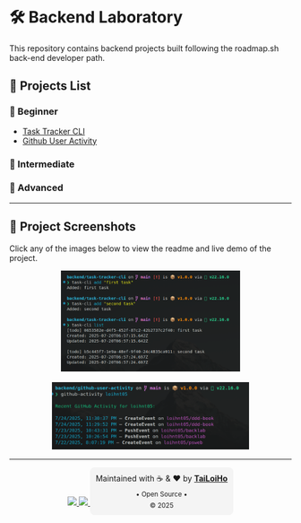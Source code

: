 # 🛠️ Backend Laboratory

This repository contains backend projects built following the roadmap.sh back-end developer path.

## 📂 Projects List

### 🧪 Beginner

- <a href='https://github.com/loihnt05/backlab/tree/main/task-tracker-cli'> Task Tracker CLI </a>
- <a href='https://github.com/loihnt05/backlab/tree/main/github-user-activity'> Github User Activity </a>

### 🧰 Intermediate

### 🧠 Advanced

---

## 📸 Project Screenshots

Click any of the images below to view the readme and live demo of the project.

<div align="center" style="display: flex; flex-wrap: wrap; justify-content: center; gap: 16px;">

  <a href="https://github.com/loihnt05/backlab/tree/main/task-tracker-cli">
    <img src="./assets/task-tracker.png" alt="Task Tracker Screenshot" style="height: 180px;" />
  </a>
  <a href="https://github.com/loihnt05/backlab/tree/main/github-user-activity">
    <img src="./assets/github-user-activity.png" alt="Task Tracker Screenshot" style="width: 70%; height: auto" />
  </a>
</div>

<hr />

<div align="center">

  <a href="https://github.com/loihnt05">
    <img src="https://img.shields.io/badge/GitHub-loihnt05-181717?style=flat-square&logo=github" />
  </a>
  
  <a href="mailto:honguyentailoi05@gmail.com">
    <img src="https://img.shields.io/badge/email-contact-blue?style=flat-square&logo=gmail" />
  </a>

  <div style="background-color: #f4f4f4; padding: 10px; border-radius: 8px; font-size: 14px; display: inline-block;">
    Maintained with ☕ & ❤️ by 
    <a href="https://github.com/loihnt05"><strong>TaiLoiHo</strong></a>
    <br/>
  <sub>
     • Open Source • 
  </sub>
  <br/>
  <sub> © 2025</sub>
  </div>
</div>
